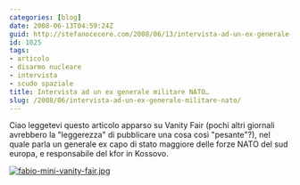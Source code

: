 ```yaml
---
categories: [blog]
date: 2008-06-13T04:59:24Z
guid: http://stefanocecere.com/2008/06/13/intervista-ad-un-ex-generale-militare-nato/
id: 1025
tags:
- articolo
- disarmo nucleare
- intervista
- scudo spaziale
title: Intervista ad un ex generale militare NATO…
slug: /2008/06/intervista-ad-un-ex-generale-militare-nato/
---
```


Ciao leggetevi questo articolo apparso su Vanity Fair (pochi altri giornali avrebbero la "leggerezza" di pubblicare una cosa così "pesante"?), nel quale parla un generale ex capo di stato maggiore delle forze NATO del sud europa, e responsabile del kfor in Kossovo.

[![fabio-mini-vanity-fair.jpg](http://stefanocecere.com/wp-content/uploads/sites/3/2008/06/fabio-mini-vanity-fair.jpg)](http://stefanocecere.com/wp-content/uploads/sites/3/2008/06/fabio-mini-vanity-fair.pdf "fabio-mini-vanity-fair.pdf")
